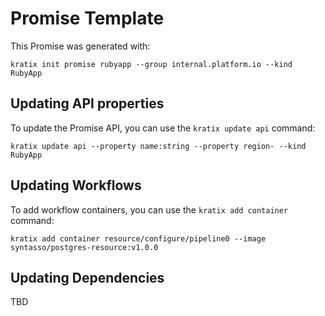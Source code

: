 # Promise Template

This Promise was generated with:

```
kratix init promise rubyapp --group internal.platform.io --kind RubyApp
```

## Updating API properties

To update the Promise API, you can use the `kratix update api` command:

```
kratix update api --property name:string --property region- --kind RubyApp
```

## Updating Workflows

To add workflow containers, you can use the `kratix add container` command:

```
kratix add container resource/configure/pipeline0 --image syntasso/postgres-resource:v1.0.0
```

## Updating Dependencies

TBD